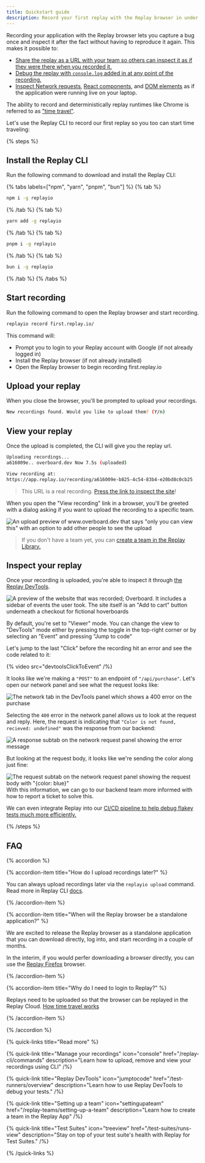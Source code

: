 ```yaml
---
title: Quickstart guide
description: Record your first replay with the Replay browser in under a minute.
---
```


Recording your application with the Replay browser lets you capture a bug once and inspect it after the fact without having to reproduce it again. This makes it possible to:

- [Share the replay as a URL with your team so others can inspect it as if they were there when you recorded it.](/time-travel-intro/collaborative-devtools)
- [Debug the replay with `console.log` added in at any point of the recording.](/time-travel-intro/add-console-logs-on-the-fly)
- [Inspect Network requests](/replay-devtools/browser-devtools/network-monitor), [React components](/replay-devtools/framework-devtools/react-panel), and [DOM elements](/replay-devtools/browser-devtools/elements-panel) as if the application were running live on your laptop.

The ability to record and deterministically replay runtimes like Chrome is referred to as ["time travel"](/time-travel-intro/why-time-travel).

Let's use the Replay CLI to record our first replay so you too can start time traveling:

{% steps %}

## Install the Replay CLI

Run the following command to download and install the Replay CLI:

{% tabs labels=["npm", "yarn", "pnpm", "bun"] %}
{% tab %}

```sh
npm i -g replayio
```

{% /tab %}
{% tab %}

```sh
yarn add -g replayio
```

{% /tab %}
{% tab %}

```sh
pnpm i -g replayio
```

{% /tab %}
{% tab %}

```sh
bun i -g replayio
```

{% /tab %}
{% /tabs %}

## Start recording

Run the following command to open the Replay browser and start recording.

```sh
replayio record first.replay.io/
```

This command will:

- Prompt you to login to your Replay account with Google (if not already logged in)
- Install the Replay browser (if not already installed)
- Open the Replay browser to begin recording first.replay.io

## Upload your replay

When you close the browser, you'll be prompted to upload your recordings.

```sh
New recordings found. Would you like to upload them? (Y/n)
```

## View your replay

Once the upload is completed, the CLI will give you the replay url.

```sh
Uploading recordings...
a616009e.. overboard.dev Now 7.5s (uploaded)

View recording at:
https://app.replay.io/recording/a616009e-b825-4c54-83b4-e20bd8c0cb25
```

> This URL is a real recording. [Press the link to inspect the site](https://app.replay.io/recording/a616009e-b825-4c54-83b4-e20bd8c0cb25)!

When you open the "View recording" link in a browser, you'll be greeted with a dialog asking if you want to upload the recording to a specific team.

![An upload preview of www.overboard.dev that says "only you can view this" with an option to add other people to see the upload](/images/upload_perms.png)

> If you don't have a team yet, you can [create a team in the Replay Library.](/replay-teams/setting-up-a-team)

## Inspect your replay

Once your recording is uploaded, you're able to inspect it through [the Replay DevTools](https://app.replay.io/).

![A preview of the website that was recorded; Overboard. It includes a sidebar of events the user took. The site itself is an "Add to cart" button underneath a checkout for fictional hoverboards](/images/recording_landing_page.png)

By default, you're set to "Viewer" mode. You can change the view to "DevTools" mode either by pressing the toggle in the top-right corner or by selecting an "Event" and pressing "Jump to code"

Let's jump to the last "Click" before the recording hit an error and see the code related to it:

{% video src="devtoolsClickToEvent" /%}

It looks like we're making a `"POST"` to an endpoint of `"/api/purchase"`. Let's open our network panel and see what the request looks like:

![The network tab in the DevTools panel which shows a 400 error on the purchase](/images/network_tab.png)

Selecting the `400` error in the network panel allows us to look at the request and reply. Here, the request is indicating that `"Color is not found, recieved: undefined"` was the response from our backend:

![A response subtab on the network request panel showing the error message](/images/response_body.png)

But looking at the request body, it looks like we're sending the color along just fine:

![The request subtab on the network request panel showing the request body with "{color: blue}"](/images/request_body.png)
With this information, we can go to our backend team more informed with how to report a ticket to solve this.

We can even integrate Replay into our [CI/CD pipeline to help debug flakey tests much more efficiently.](/test-runners/overview)

{% /steps %}

## FAQ

{% accordion %}

{% accordion-item title="How do I upload recordings later?" %}

You can always upload recordings later via the `replayio upload` command. Read more in Replay CLI [docs](/replay-cli/commands).

{% /accordion-item %}

{% accordion-item title="When will the Replay browser be a standalone application?" %}

We are excited to release the Replay browser as a standalone application that you can download directly, log into, and start recording in a couple of months.

In the interim, if you would perfer downloading a browser directly, you can use the [Replay Firefox](/replay-runtimes/replay-firefox) browser.

{% /accordion-item %}

{% accordion-item title="Why do I need to login to Replay?" %}

Replays need to be uploaded so that the browser can be replayed in the Replay Cloud. [How time travel works](/time-travel-intro/what-is-time-travel)

{% /accordion-item %}

{% /accordion %}

{% quick-links title="Read more"  %}

{% quick-link
  title="Manage your recordings"
  icon="console"
  href="/replay-cli/commands"
  description="Learn how to upload, remove and view your recordings using CLI"
/%}

{% quick-link
  title="Replay DevTools"
  icon="jumptocode"
  href="/test-runners/overview"
  description="Learn how to use Replay DevTools to debug your tests."
/%}

{% quick-link
  title="Setting up a team"
  icon="settingupateam"
  href="/replay-teams/setting-up-a-team"
  description="Learn how to create a team in the Replay App"
/%}

{% quick-link
  title="Test Suites"
  icon="treeview"
  href="/test-suites/runs-view"
  description="Stay on top of your test suite's health with Replay for Test Suites."
/%}

{% /quick-links %}
